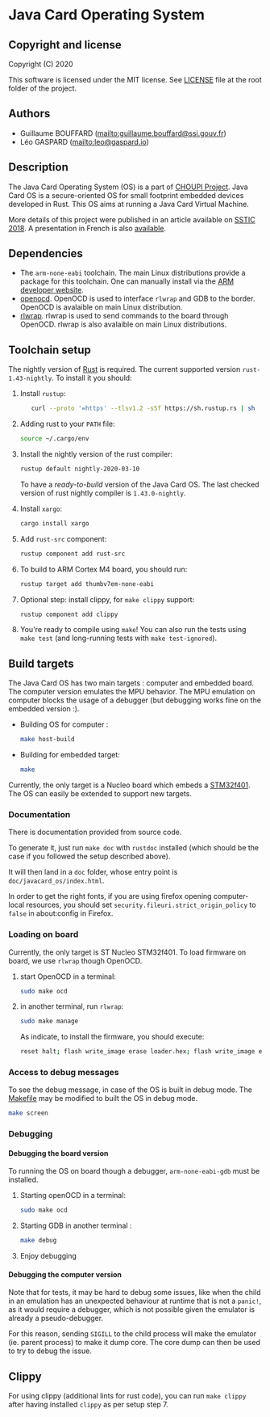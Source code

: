 # Java Card Operating System

## Copyright and license
Copyright (C) 2020

This software is licensed under the MIT license. See [LICENSE](LICENSE) file at
the root folder of the project.

## Authors

  * Guillaume BOUFFARD (<mailto:guillaume.bouffard@ssi.gouv.fr>)
  * Léo GASPARD (<mailto:leo@gaspard.io>)

## Description

The Java Card Operating System (OS) is a part of [CHOUPI
Project](https://github.com/choupi-project). Java Card OS is a secure-oriented
OS for small footprint embedded devices developed in Rust. This OS aims at
running a Java Card Virtual Machine.

More details of this project were published in an article available on [SSTIC
2018](https://www.sstic.org/media/SSTIC2018/SSTIC-actes/hardening_a_java_card_virtual_machine_implementati/SSTIC2018-Article-hardening_a_java_card_virtual_machine_implementation_with_the_mpu-bouffard_gaspard.pdf).
A presentation in French is also [available](https://static.sstic.org/videos2018/SSTIC_2018-06-14_P08.mp4).

## Dependencies

 * The `arm-none-eabi` toolchain. The main Linux distributions provide a package
   for this toolchain. One can manually install via the [ARM developer website](https://developer.arm.com/tools-and-software/open-source-software/developer-tools/gnu-toolchain/gnu-rm/downloads).
 * [openocd](http://openocd.org/). OpenOCD is used to interface `rlwrap` and GDB
   to the border. OpenOCD is avalaible on main Linux distribution.
 * [rlwrap](https://github.com/hanslub42/rlwrap). rlwrap is used to send
   commands to the board through OpenOCD. rlwrap is also avalaible on main Linux
   distributions.

## Toolchain setup

 The nightly version of [Rust](https://www.rust-lang.org/) is required. The
 current supported version `rust-1.43-nightly`. To install it you should:

1. Install `rustup`:
   ``` sh
      curl --proto '=https' --tlsv1.2 -sSf https://sh.rustup.rs | sh
   ```
   
2. Adding rust to your `PATH` file:
   ``` sh
   source ~/.cargo/env
   ```

3. Install the nightly version of the rust compiler:
   ```sh
   rustup default nightly-2020-03-10
   ```

   To have a *ready-to-build* version of the Java Card OS. The last checked
   version of rust nightly compiler is `1.43.0-nightly`.

4. Install `xargo`:
   ``` sh
   cargo install xargo
   ```

5. Add `rust-src` component:
   ``` sh
   rustup component add rust-src
   ```

6. To build to ARM Cortex M4 board, you should run:
   ``` sh
   rustup target add thumbv7em-none-eabi
   ```

7. Optional step: install clippy, for `make clippy` support:
   ``` sh
   rustup component add clippy
   ```

8. You're ready to compile using `make`! You can also run the tests using
   `make test` (and long-running tests with `make test-ignored`).
   
## Build targets

The Java Card OS has two main targets : computer and embedded board. The
computer version emulates the MPU behavior. The MPU emulation on computer blocks
the usage of a debugger (but debugging works fine on the embedded version :).

* Building OS for computer :

  ``` sh
  make host-build
  ```

* Building for embedded target:

  ``` sh
  make
  ```

Currently, the only target is a Nucleo board which embeds a
[STM32f401](https://www.st.com/en/evaluation-tools/nucleo-f401re.html). The OS
can easily be extended to support new targets.
   
### Documentation

There is documentation provided from source code.

To generate it, just run `make doc` with `rustdoc` installed (which
should be the case if you followed the setup described above).

It will then land in a `doc` folder, whose entry point is
`doc/javacard_os/index.html`.

In order to get the right fonts, if you are using firefox opening computer-local
resources, you should set `security.fileuri.strict_origin_policy` to `false` in
about:config in Firefox.

### Loading on board

Currently, the only target is ST Nucleo STM32f401. To load firmware on board, we
use `rlwrap` though OpenOCD. 

1. start OpenOCD in a terminal:
   ``` sh
   sudo make ocd
   ```

2. in another terminal, run `rlwrap`:
   ``` sh
   sudo make manage
   ```
   
   As indicate, to install the firmware, you should execute:
   
   ``` sh
   reset halt; flash write_image erase loader.hex; flash write_image erase code.hex; reset run
   ```

### Access to debug messages

To see the debug message, in case of the OS is built in debug mode. The
[Makefile](Makefile) may be modified to built the OS in debug mode.

``` sh
make screen
```

### Debugging

#### Debugging the board version

To running the OS on board though a debugger, `arm-none-eabi-gdb` must be
installed.

1. Starting openOCD in a terminal:
   ``` sh
   sudo make ocd
   ```

2. Starting GDB in another terminal :
   ``` sh
   make debug
   ```

3. Enjoy debugging


#### Debugging the computer version

Note that for tests, it may be hard to debug some issues, like when the child in
an emulation has an unexpected behaviour at runtime that is not a `panic!`, as it
would require a debugger, which is not possible given the emulator is already a
pseudo-debugger.

For this reason, sending `SIGILL` to the child process will make the emulator
(ie. parent process) to make it dump core. The core dump can then be used to try
to debug the issue.

## Clippy

For using clippy (additional lints for rust code), you can run `make clippy`
after having installed `clippy` as per setup step 7.
